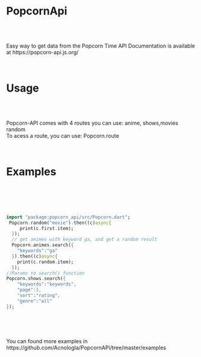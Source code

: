 <h1>PopcornApi</h1><br><br>
<p>
Easy way to get data from the Popcorn Time API
Documentation is available at https://popcorn-api.js.org/
</p><br>
<h1>Usage</h1><br><br>
<p>
Popcorn-API comes with 4 routes you can use: anime, shows,movies random<br>
To acess a route, you can use: Popcorn.route
</p><br>
<h1>Examples</h1><br><br>
<pre>

```dart
import "package:popcorn_api/src/Popcorn.dart";
 Popcorn.random("movie").then((c)async{
     print(c.first.item);
  });
  // get animes with keyword ga, and get a random result
  Popcorn.animes.search({
    "keywords":"ga"
  }).then((c)async{
    print(c.random.item);
  });
//Params to search() function
Popcorn.shows.search({
    "keywords":"keywords",
    "page":1,
    "sort":"rating",
    "genre":"all"
});
```
</pre>
<br>
<p>You can found more examples in https://github.com/Acnologla/PopcornAPi/tree/master/examples</p>

